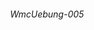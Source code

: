 ###### <p align="center"> WmcUebung-005 </p>

<!--
- ### *To test my javascript skills i first made myself a "playground environment"*:
<div align="center">
  
  <img src ="./img/exampleB.png" alt="example" width=80%>
</div>

---
- ## *Overview of the .html "playground"-file*
<div align="center">
  
  <img src ="./img/html.png" alt="html + darkmode" width=80%>
</div>

- ## *Overview of the .js "playground"-file*
<div align="center">

  <img src ="./img/script.png" alt="javascript + lightmode" width=80%>
</div>

---
-->
